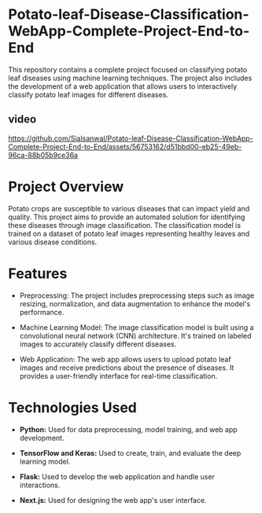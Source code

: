 # Potato-leaf-Disease-Classification-WebApp-Complete-Project-End-to-End
This repository contains a complete project focused on classifying potato leaf diseases using machine learning techniques. The project also includes the development of a web application that allows users to interactively classify potato leaf images for different diseases.
## video


https://github.com/Sialsanwal/Potato-leaf-Disease-Classification-WebApp-Complete-Project-End-to-End/assets/56753162/d51bbd00-eb25-49eb-96ca-88b05b9ce36a

# Project Overview
Potato crops are susceptible to various diseases that can impact yield and quality. This project aims to provide an automated solution for identifying these diseases through image classification. The classification model is trained on a dataset of potato leaf images representing healthy leaves and various disease conditions.
# Features
- Preprocessing: The project includes preprocessing steps such as image resizing, normalization, and data augmentation to enhance the model's performance.

- Machine Learning Model: The image classification model is built using a convolutional neural network (CNN) architecture. It's trained on labeled images to accurately classify different diseases.

- Web Application: The web app allows users to upload potato leaf images and receive predictions about the presence of diseases. It provides a user-friendly interface for real-time classification.
# Technologies Used
- **Python:** Used for data preprocessing, model training, and web app development.

- **TensorFlow and Keras:** Used to create, train, and evaluate the deep learning model.

- **Flask:** Used to develop the web application and handle user interactions.

- **Next.js:** Used for designing the web app's user interface.
